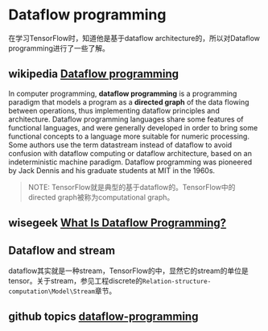 # Dataflow programming

在学习TensorFlow时，知道他是基于dataflow architecture的，所以对Dataflow programming进行了一些了解。

## wikipedia [Dataflow programming](http://en.wikipedia.org/wiki/Dataflow_programming)

In computer programming, **dataflow programming** is a programming paradigm that models a program as a **directed graph** of the data flowing between operations, thus implementing dataflow principles and architecture. Dataflow programming languages share some features of functional languages, and were generally developed in order to bring some functional concepts to a language more suitable for numeric processing. Some authors use the term datastream instead of dataflow to avoid confusion with dataflow computing or dataflow architecture, based on an indeterministic machine paradigm. Dataflow programming was pioneered by Jack Dennis and his graduate students at MIT in the 1960s.

> NOTE: TensorFlow就是典型的基于dataflow的。TensorFlow中的directed graph被称为computational graph。





## wisegeek [What Is Dataflow Programming?](https://www.wisegeek.com/what-is-dataflow-programming.htm)





## Dataflow and stream

dataflow其实就是一种stream，TensorFlow的中，显然它的stream的单位是tensor。关于stream，参见工程discrete的`Relation-structure-computation\Model\Stream`章节。

## github topics [dataflow-programming](https://github.com/topics/dataflow-programming)

